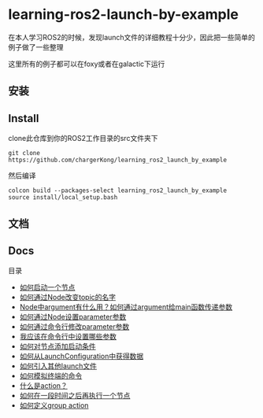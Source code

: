 # learning-ros2-launch-by-example

在本人学习ROS2的时候，发现launch文件的详细教程十分少，因此把一些简单的例子做了一些整理

这里所有的例子都可以在foxy或者在galactic下运行

## 安装
## Install 

clone此仓库到你的ROS2工作目录的src文件夹下

```
git clone https://github.com/chargerKong/learning_ros2_launch_by_example
```
然后编译

```
colcon build --packages-select learning_ros2_launch_by_example
source install/local_setup.bash
```

## 文档
## Docs 
目录

- [如何启动一个节点](https://github.com/chargerKong/learning_ros2_launch_by_example/blob/main/launch/single_node.launch.py)
- [如何通过Node改变topic的名字](https://github.com/chargerKong/learning_ros2_launch_by_example/blob/main/docs/How%20to%20use%20remapping%20in%20Node.md)
- [Node中argument有什么用？如何通过argument给main函数传递参数](https://github.com/chargerKong/learning_ros2_launch_by_example/blob/main/docs/How%20to%20use%20argument%20in%20Node.md)
- [如何通过Node设置parameter参数](https://github.com/chargerKong/learning_ros2_launch_by_example/blob/main/docs/How%20to%20use%20parameters%20in%20Node.md)
- [如何通过命令行修改parameter参数](https://github.com/chargerKong/learning_ros2_launch_by_example/blob/main/docs/How%20to%20change%20parameters%20from%20command%20line.md)
- [我应该在命令行中设置哪些参数](https://github.com/chargerKong/learning_ros2_launch_by_example/blob/main/docs/What%20arguements%20should%20I%20set%20in%20command%20line.md)
- [如何对节点添加启动条件](https://github.com/chargerKong/learning_ros2_launch_by_example/blob/main/docs/How%20to%20conditionally%20start%20a%20node.md)
- [如何从LaunchConfiguration中获得数据](https://github.com/chargerKong/learning_ros2_launch_by_example/blob/main/docs/How%20to%20get%20context%20from%20LaunchConfiguration%20instance.md)
- [如何引入其他launch文件](https://github.com/chargerKong/learning_ros2_launch_by_example/blob/main/docs/How%20to%20inlucde%20another%20launch%20file.md)
- [如何模拟终端的命令](https://github.com/chargerKong/learning_ros2_launch_by_example/blob/main/docs/How%20to%20simulate%20a%20shell%20command.md)
- [什么是action？](https://github.com/chargerKong/learning_ros2_launch_by_example/blob/main/docs/What%20is%20action.md)
- [如何在一段时间之后再执行一个节点](https://github.com/chargerKong/learning_ros2_launch_by_example/blob/main/docs/How%20to%20execute%20an%20action%20after%20a%20period%20of%20time%20.md) 
- [如何定义group action](https://github.com/chargerKong/learning_ros2_launch_by_example/blob/main/docs/How%20to%20define%20group%20action.md)

